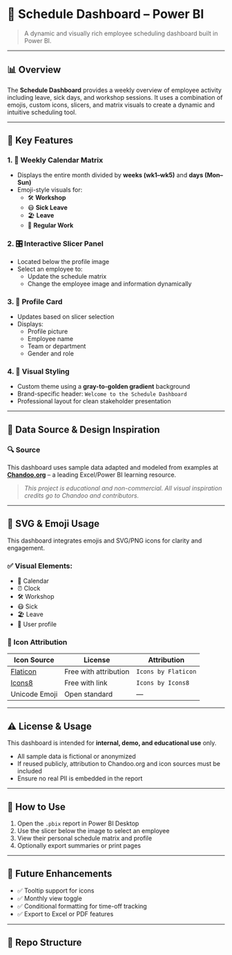 # 📘 Schedule Dashboard – Power BI

> A dynamic and visually rich employee scheduling dashboard built in Power BI.

---

## 📊 Overview

The **Schedule Dashboard** provides a weekly overview of employee activity including leave, sick days, and workshop sessions. It uses a combination of emojis, custom icons, slicers, and matrix visuals to create a dynamic and intuitive scheduling tool.

---

## 🧩 Key Features

### 1. 📅 Weekly Calendar Matrix  
- Displays the entire month divided by **weeks (wk1–wk5)** and **days (Mon–Sun)**
- Emoji-style visuals for:
  - 🛠️ **Workshop**
  - 😷 **Sick Leave**
  - 🏖️ **Leave**
  - 📅 **Regular Work**

### 2. 🎛️ Interactive Slicer Panel  
- Located below the profile image  
- Select an employee to:
  - Update the schedule matrix
  - Change the employee image and information dynamically

### 3. 👤 Profile Card  
- Updates based on slicer selection  
- Displays:
  - Profile picture  
  - Employee name  
  - Team or department  
  - Gender and role

### 4. 🎨 Visual Styling  
- Custom theme using a **gray-to-golden gradient** background  
- Brand-specific header: `Welcome to the Schedule Dashboard`  
- Professional layout for clean stakeholder presentation

---

## 🧠 Data Source & Design Inspiration

### 🔍 Source
This dashboard uses sample data adapted and modeled from examples at **[Chandoo.org](https://chandoo.org/)** – a leading Excel/Power BI learning resource.

> *This project is educational and non-commercial. All visual inspiration credits go to Chandoo and contributors.*

---

## 📄 SVG & Emoji Usage

This dashboard integrates emojis and SVG/PNG icons for clarity and engagement.

### ✅ Visual Elements:
- 📅 Calendar
- ⏰ Clock
- 🛠️ Workshop
- 😷 Sick
- 🏖️ Leave
- 👤 User profile

### 🔖 Icon Attribution

| Icon Source | License | Attribution |
|-------------|---------|-------------|
| [Flaticon](https://www.flaticon.com) | Free with attribution | `Icons by Flaticon` |
| [Icons8](https://icons8.com)         | Free with link         | `Icons by Icons8`   |
| Unicode Emoji                        | Open standard          | —                   |

---

## ⚠️ License & Usage

This dashboard is intended for **internal, demo, and educational use** only.

- All sample data is fictional or anonymized  
- If reused publicly, attribution to Chandoo.org and icon sources must be included  
- Ensure no real PII is embedded in the report

---

## 📌 How to Use

1. Open the `.pbix` report in Power BI Desktop
2. Use the slicer below the image to select an employee
3. View their personal schedule matrix and profile
4. Optionally export summaries or print pages

---

## 🚀 Future Enhancements

- ✅ Tooltip support for icons  
- ✅ Monthly view toggle  
- ✅ Conditional formatting for time-off tracking  
- ✅ Export to Excel or PDF features

---

## 📁 Repo Structure

